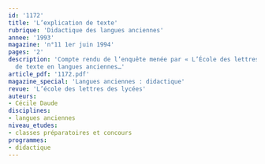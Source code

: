 ```yaml
---
id: '1172'
title: 'L’explication de texte'
rubrique: 'Didactique des langues anciennes'
annee: '1993'
magazine: 'n°11 1er juin 1994'
pages: '2'
description: 'Compte rendu de l’enquête menée par « L’École des lettres » sur l’explication
  de texte en langues anciennes…'
article_pdf: '1172.pdf'
magazine_special: 'Langues anciennes : didactique'
revue: 'L’école des lettres des lycées'
auteurs:
- Cécile Daude
disciplines:
- langues anciennes
niveau_etudes:
- classes préparatoires et concours
programmes:
- didactique
---
```

